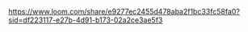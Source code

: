 https://www.loom.com/share/e9277ec2455d478aba2f1bc33fc58fa0?sid=df223117-e27b-4d91-b173-02a2ce3ae5f3